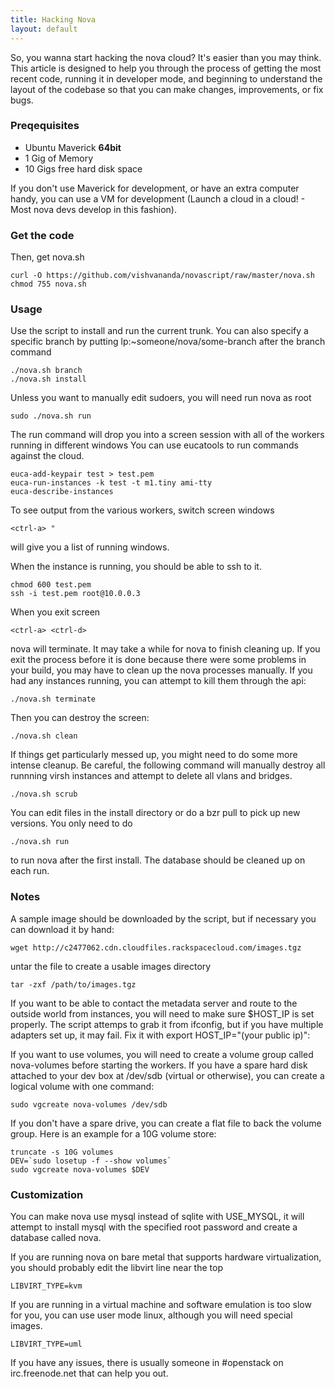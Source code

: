 ```yaml
---
title: Hacking Nova
layout: default
---
```


So, you wanna start hacking the nova cloud?  It's easier than you may think.  This article is designed to help you through the process of getting the most recent code, running it in developer mode, and beginning to understand the layout of the codebase so that you can make changes, improvements, or fix bugs.


### Preqequisites

* Ubuntu Maverick __64bit__
* 1 Gig of Memory
* 10 Gigs free hard disk space

If you don't use Maverick for development, or have an extra computer handy, you can use a VM for development (Launch a cloud in a cloud! - Most nova devs develop in this fashion).

### Get the code

Then, get nova.sh

    curl -O https://github.com/vishvananda/novascript/raw/master/nova.sh
    chmod 755 nova.sh

### Usage

Use the script to install and run the current trunk. You can also specify a specific branch by putting lp:~someone/nova/some-branch after the branch command

    ./nova.sh branch
    ./nova.sh install

Unless you want to manually edit sudoers, you will need run nova as root

    sudo ./nova.sh run

The run command will drop you into a screen session with all of the workers running in different windows  You can use eucatools to run commands against the cloud.

    euca-add-keypair test > test.pem
    euca-run-instances -k test -t m1.tiny ami-tty
    euca-describe-instances

To see output from the various workers, switch screen windows

    <ctrl-a> "

will give you a list of running windows.

When the instance is running, you should be able to ssh to it.

    chmod 600 test.pem
    ssh -i test.pem root@10.0.0.3

When you exit screen

    <ctrl-a> <ctrl-d>

nova will terminate.  It may take a while for nova to finish cleaning up.  If you exit the process before it is done because there were some problems in your build, you may have to clean up the nova processes manually.  If you had any instances running, you can attempt to kill them through the api:

    ./nova.sh terminate

Then you can destroy the screen:

    ./nova.sh clean

If things get particularly messed up, you might need to do some more intense cleanup.  Be careful, the following command will manually destroy all runnning virsh instances and attempt to delete all vlans and bridges.

    ./nova.sh scrub

You can edit files in the install directory or do a bzr pull to pick up new versions. You only need to do

    ./nova.sh run

to run nova after the first install.  The database should be cleaned up on each run.

### Notes

A sample image should be downloaded by the script, but if necessary you can download it by hand:

    wget http://c2477062.cdn.cloudfiles.rackspacecloud.com/images.tgz

untar the file to create a usable images directory

    tar -zxf /path/to/images.tgz

If you want to be able to contact the metadata server and route to the outside world from instances, you will need to make sure $HOST_IP is set properly.  The script attemps to grab it from ifconfig, but if you have multiple adapters set up, it may fail.  Fix it with export HOST_IP="(your public ip)":

If you want to use volumes, you will need to create a volume group called nova-volumes before starting the workers.  If you have a spare hard disk attached to your dev box at /dev/sdb (virtual or otherwise), you can create a logical volume with one command:

    sudo vgcreate nova-volumes /dev/sdb

If you don't have a spare drive, you can create a flat file to back the volume group. Here is an example for a 10G volume store:

    truncate -s 10G volumes
    DEV=`sudo losetup -f --show volumes`
    sudo vgcreate nova-volumes $DEV

### Customization

You can make nova use mysql instead of sqlite with USE_MYSQL, it will attempt to install mysql with the specified root password and create a database called nova.

If you are running nova on bare metal that supports hardware virtualization, you should probably edit the libvirt line near the top

    LIBVIRT_TYPE=kvm

If you are running in a virtual machine and software emulation is too slow for you, you can use user mode linux, although you will need special images.

    LIBVIRT_TYPE=uml

If you have any issues, there is usually someone in #openstack on irc.freenode.net that can help you out.
